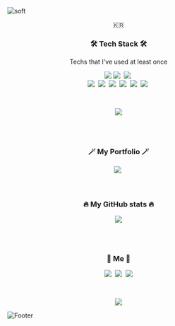 ![soft](https://capsule-render.vercel.app/api?type=soft&color=auto&height=150&section=header&text=Eugene%20Hwang&fontSize=40&animation=twinkling)

<p align="center">🇰🇷</p>

<h3 align="center">🛠 Tech Stack 🛠</h3>

<p align="center"> Techs that I've used at least once </p>

<p align="center">
  <img src="https://img.shields.io/badge/Java-3766AB?style=flat-square&logo=Java&logoColor=white"/>
  <img src="https://img.shields.io/badge/Javascript-232F3E?style=flat-square&logo=javascript&logoColor=white"/></a>&nbsp 
  <img src="https://img.shields.io/badge/Python-3766AB?style=flat-square&logo=Python&logoColor=white"/></a>&nbsp 
  <br>
  <img src="https://img.shields.io/badge/Spring-6DB33F?style=flat-square&logo=Spring&logoColor=white"/></a>&nbsp 
  <img src="https://img.shields.io/badge/AWS-6DB33F?style=flat-square&logo=Amazon-AWS&logoColor=white"/></a>&nbsp 
  <img src="https://img.shields.io/badge/React-61DAFB?style=flat-square&logo=React&logoColor=white"/></a>&nbsp 
  <img src="https://img.shields.io/badge/MySQL-4479A1?style=flat-square&logo=MySQL&logoColor=white"/></a>&nbsp 
  <img src="https://img.shields.io/badge/MongoDB-47A248?style=flat-square&logo=MongoDB&logoColor=white"/></a>&nbsp 
  <img src="https://img.shields.io/badge/Firebase-FFCA28?style=flat-square&logo=Firebase&logoColor=white"/></a>&nbsp 
</p>

<br/>

<p align="center">
  <img src ="https://github-readme-stats.vercel.app/api/top-langs/?username=ej11240&layout=compact" />
</p>

<br/>
<br/>

<h3 align="center">🪄 My Portfolio 🪄</h3>
<div align="center" style="text-align:center">
  <a href="https://sandy-carpet-453.notion.site/317a796616064ccdbc4f8c5e3b09abeb"><img src="https://img.shields.io/badge/Portfolio-11B48A?style=flat-square&logo=Vimeo&logoColor=white&link=https://velog.io/@woo0_hooo"/></a>&nbsp
  
</div>


<br/>
<br/>

<h3 align="center"> 🔥 My GitHub stats 🔥 </h3>

<p align="center">
  <img src ="https://github-readme-stats.vercel.app/api?username=ej11240&count_private=true" />
  
</p>


<br/>
<br/>

<h3 align="center"> 🧸 Me 🧸 </h3>
<p align="center">
  <a href="https://eugenehwang1124.tistory.com/"><img src="https://img.shields.io/badge/Tech%20Blog-11B48A?style=flat-square&logo=Vimeo&logoColor=white&link=https://velog.io/@woo0_hooo"/></a>&nbsp
  <a href="https://www.instagram.com/woo0_hooo/"><img src="https://img.shields.io/badge/Instagram-E4405F?style=flat-square&logo=Instagram&logoColor=white&link=https://www.instagram.com/woo0_hooo/"/></a>&nbsp
  <a href="mailto:hwangej1124@gmail.com"><img src="https://img.shields.io/badge/Gmail-d14836?style=flat-square&logo=Gmail&logoColor=white&link=viliketh1s98@naver.com"/></a>
</p>
<br>

<p align="center">
  <a href="https://hits.seeyoufarm.com"><img src="https://hits.seeyoufarm.com/api/count/incr/badge.svg?url=https%3A%2F%2Fgithub.com%2Fej11240&count_bg=%23FFBABA&title_bg=%23555555&icon=github.svg&icon_color=%23FFFFFF&title=hits&edge_flat=false"/></a>
</p>

![Footer](https://capsule-render.vercel.app/api?type=waving&color=auto&height=200&section=footer)
